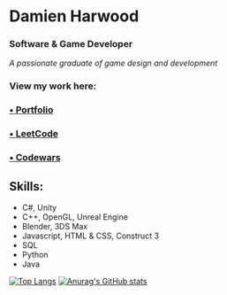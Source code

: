 # Damien Harwood
### Software & Game Developer

*A passionate graduate of game design and development*

### View my work here:
### [• Portfolio](https://vulth-01.github.io)
### [• LeetCode](https://leetcode.com/u/Vulth/)
### [• Codewars](https://www.codewars.com/users/Vulth)

## Skills: 
- C#, Unity
- C++, OpenGL, Unreal Engine
- Blender, 3DS Max
- Javascript, HTML & CSS, Construct 3
- SQL
- Python
- Java

[![Top Langs](https://github-readme-stats.vercel.app/api/top-langs/?username=vulth01&layout=pie)](https://github.com/vulth01/github-readme-stats) [![Anurag's GitHub stats](https://github-readme-stats.vercel.app/api?username=vulth01&theme=ambient_gradient)](https://github.com/anuraghazra/github-readme-stats) 

